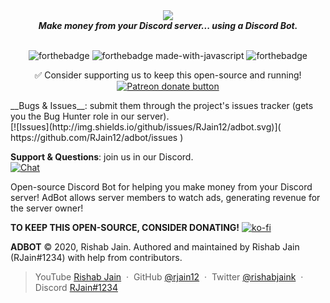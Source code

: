 <div align="center">
  <img src="https://media.discordapp.net/attachments/689293921787838640/730934259610681395/Copy_of_ADBOT.png?width=900&height=225" align="center">
  <br>
  <strong><i>Make money from your Discord server... using a Discord Bot.</i></strong>
  <br>
  <br> 

  ![forthebadge](https://forthebadge.com/images/badges/built-with-love.svg) ![forthebadge made-with-javascript](http://ForTheBadge.com/images/badges/made-with-javascript.svg) ![forthebadge](https://forthebadge.com/images/badges/built-by-hipsters.svg)
 
✅ Consider supporting us to keep this open-source and running! <span class="badge-patreon"><a href="https://patreon.com/botsdiscord" title="Donate to this project using Patreon"><img src="https://img.shields.io/badge/patreon-donate-yellow.svg" alt="Patreon donate button" /></a></span>
 </div>
__Bugs & Issues__: submit them through the project's issues tracker (gets you the Bug Hunter role in our server).<br>
[![Issues](http://img.shields.io/github/issues/RJain12/adbot.svg)]( https://github.com/RJain12/adbot/issues )

__Support & Questions__: join us in our Discord.<br>
[![Chat](https://img.shields.io/discord/707836684435324952.svg?label=Discord&logo=Discord&colorB=7289da&style=for-the-badge)]( https://discord.gg/q3M4NuE )

Open-source Discord Bot for helping you make money from your Discord server!
AdBot allows server members to watch ads, generating revenue for the server owner!

**TO KEEP THIS OPEN-SOURCE, CONSIDER DONATING!**
[![ko-fi](https://www.ko-fi.com/img/githubbutton_sm.svg)](https://ko-fi.com/V7V21NNO3)

**ADBOT** © 2020, Rishab Jain.
Authored and maintained by Rishab Jain (RJain#1234) with help from contributors.

> YouTube [Rishab Jain](https://youtube.com/rishabjain) &nbsp;&middot;&nbsp;
> GitHub [@rjain12](https://github.com/rjain12) &nbsp;&middot;&nbsp;
> Twitter [@rishabjaink](https://twitter.com/rishabjaink) &nbsp;&middot;&nbsp;
> Discord [RJain#1234](https://twitter.com/rishabjaink)

[MIT]: http://mit-license.org/
[contributors]: http://github.com/rjain12/adbot/contributors
